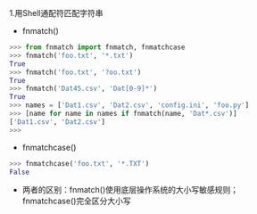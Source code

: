 1.用Shell通配符匹配字符串
- fnmatch()
```python
>>> from fnmatch import fnmatch, fnmatchcase
>>> fnmatch('foo.txt', '*.txt')
True
>>> fnmatch('foo.txt', '?oo.txt')
True
>>> fnmatch('Dat45.csv', 'Dat[0-9]*')
True
>>> names = ['Dat1.csv', 'Dat2.csv', 'config.ini', 'foo.py']
>>> [name for name in names if fnmatch(name, 'Dat*.csv')]
['Dat1.csv', 'Dat2.csv']
>>>
```
- fnmatchcase()
```python
>>> fnmatchcase('foo.txt', '*.TXT')
False
```
- 两者的区别：fnmatch()使用底层操作系统的大小写敏感规则；fnmatchcase()完全区分大小写